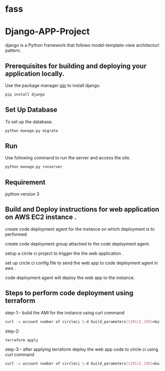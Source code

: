 # fass

# Django-APP-Project

django is a Python framework that follows model-template-view architecturl pattern.

## Prerequisites for building and deploying your application locally.

Use the package manager [pip](https://pip.pypa.io/en/stable/) to install django.

```bash
pip install django

```

## Set Up Database

To set up the database.

```bash
python manage.py migrate
```

## Run
Use following command to run the server and access the site.
```bash
python manage.py runserver
```

## Requirement

python version 3

## Build and Deploy instructions for web application on AWS EC2 instance .
create code deployment agent for the instance on which deployment is to performed.

create code deployment group attached to the code deployment agent.

setup a circle ci project to trigger the the web application .

set up circle ci config file to send the web app to code deployment agent in aws .

code deployment agent will deploy the web app to the instance.

## Steps to perform code deployment using terraform

step-1:- bulid the AMI for the instance using curl command
```bash
curl -u account number of circleci \-d build_parameters[CIRCLE_JOB]=build \link of the git AMI repository 
```

step-2:
```bash
terraform apply
```

step-3:- after applying terraform deploy the web app code to circle ci using curl command
```bash
curl -u account number of circleci \-d build_parameters[CIRCLE_JOB]=build \link of the git Web-app repository
```
